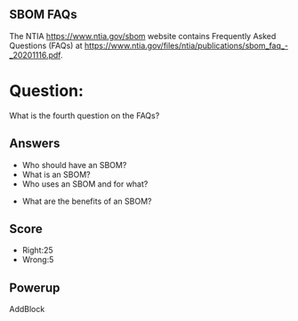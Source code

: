 ## SBOM FAQs
The NTIA https://www.ntia.gov/sbom website
contains Frequently Asked Questions (FAQs) at
https://www.ntia.gov/files/ntia/publications/sbom_faq_-_20201116.pdf.

# Question:
What is the fourth question on the FAQs?

## Answers
- Who should have an SBOM?
- What is an SBOM?
- Who uses an SBOM and for what?
* What are the benefits of an SBOM?

## Score
- Right:25
- Wrong:5

## Powerup
AddBlock
